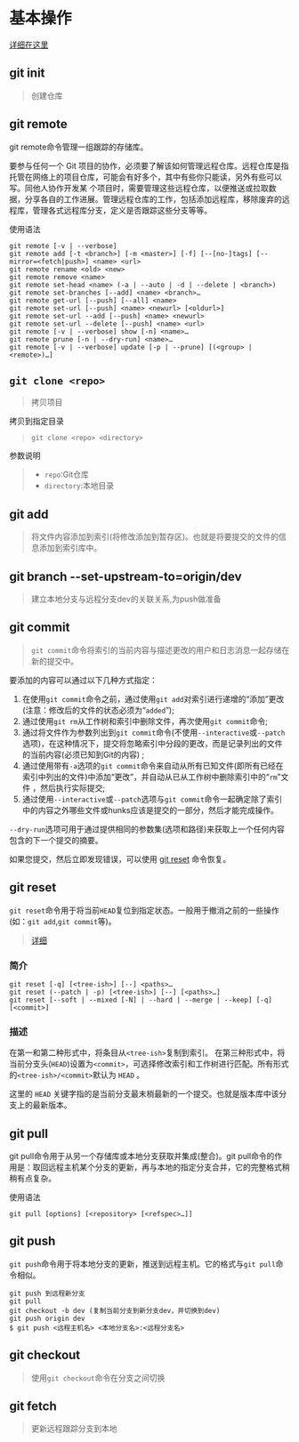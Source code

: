 # 基本操作

[详细在这里](https://www.yiibai.com/git/)

## git init

>创建仓库

## git remote

git remote命令管理一组跟踪的存储库。

要参与任何一个 Git 项目的协作，必须要了解该如何管理远程仓库。远程仓库是指托管在网络上的项目仓库，可能会有好多个，其中有些你只能读，另外有些可以写。同他人协作开发某 个项目时，需要管理这些远程仓库，以便推送或拉取数据，分享各自的工作进展。管理远程仓库的工作，包括添加远程库，移除废弃的远程库，管理各式远程库分支，定义是否跟踪这些分支等等。

使用语法

```Git
git remote [-v | --verbose]
git remote add [-t <branch>] [-m <master>] [-f] [--[no-]tags] [--mirror=<fetch|push>] <name> <url>
git remote rename <old> <new>
git remote remove <name>
git remote set-head <name> (-a | --auto | -d | --delete | <branch>)
git remote set-branches [--add] <name> <branch>…
git remote get-url [--push] [--all] <name>
git remote set-url [--push] <name> <newurl> [<oldurl>]
git remote set-url --add [--push] <name> <newurl>
git remote set-url --delete [--push] <name> <url>
git remote [-v | --verbose] show [-n] <name>…​
git remote prune [-n | --dry-run] <name>…​
git remote [-v | --verbose] update [-p | --prune] [(<group> | <remote>)…​]
```

## `git clone <repo>`

>拷贝项目

拷贝到指定目录
> `git clone <repo> <directory>`

参数说明

>* `repo`:Git仓库
>* `directory`:本地目录

## git add

>将文件内容添加到索引(将修改添加到暂存区)。也就是将要提交的文件的信息添加到索引库中。

## git branch --set-upstream-to=origin/dev

>建立本地分支与远程分支dev的关联关系,为push做准备

## git commit

>`git commit`命令将索引的当前内容与描述更改的用户和日志消息一起存储在新的提交中。

要添加的内容可以通过以下几种方式指定：

1. 在使用`git commit`命令之前，通过使用`git add`对索引进行递增的“添加”更改(注意：修改后的文件的状态必须为“`added`”);
2. 通过使用`git rm`从工作树和索引中删除文件，再次使用`git commit`命令;
3. 通过将文件作为参数列出到`git commit`命令(不使用`--interactive`或`--patch`选项)，在这种情况下，提交将忽略索引中分段的更改，而是记录列出的文件的当前内容(必须已知到Git的内容) ;
4. 通过使用带有`-a`选项的`git commit`命令来自动从所有已知文件(即所有已经在索引中列出的文件)中添加“更改”，并自动从已从工作树中删除索引中的“`rm`”文件 ，然后执行实际提交;
5. 通过使用`--interactive`或`--patch`选项与`git commit`命令一起确定除了索引中的内容之外哪些文件或hunks应该是提交的一部分，然后才能完成操作。

`--dry-run`选项可用于通过提供相同的参数集(选项和路径)来获取上一个任何内容包含的下一个提交的摘要。

如果您提交，然后立即发现错误，可以使用 [git reset](http://www.yiibai.com/git/git_reset.html "git reset") 命令恢复。

## git reset

`git reset`命令用于将当前`HEAD`复位到指定状态。一般用于撤消之前的一些操作(如：`git add`,`git commit`等)。

> [详细](https://www.cnblogs.com/human/p/5128482.html)

### 简介

```Git
git reset [-q] [<tree-ish>] [--] <paths>…​
git reset (--patch | -p) [<tree-ish>] [--] [<paths>…​]
git reset [--soft | --mixed [-N] | --hard | --merge | --keep] [-q] [<commit>]

```

### 描述

在第一和第二种形式中，将条目从`<tree-ish>`复制到索引。 在第三种形式中，将当前分支头(`HEAD`)设置为`<commit>`，可选择修改索引和工作树进行匹配。所有形式的`<tree-ish>/<commit>`默认为 `HEAD` 。

这里的 `HEAD` 关键字指的是当前分支最末梢最新的一个提交。也就是版本库中该分支上的最新版本。

## git pull

git pull命令用于从另一个存储库或本地分支获取并集成(整合)。git pull命令的作用是：取回远程主机某个分支的更新，再与本地的指定分支合并，它的完整格式稍稍有点复杂。

使用语法

```git
git pull [options] [<repository> [<refspec>…]]
```

## git push

`git push`命令用于将本地分支的更新，推送到远程主机。它的格式与`git pull`命令相似。

```Git
git push 到远程新分支
git pull
git checkout -b dev (复制当前分支到新分支dev，并切换到dev)
git push origin dev
$ git push <远程主机名> <本地分支名>:<远程分支名>
```

## git checkout

>使用`git checkout`命令在分支之间切换

## git fetch

>更新远程跟踪分支到本地
